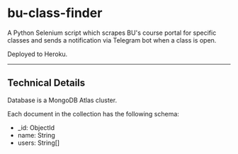 # bu-class-finder

A Python Selenium script which scrapes BU's course portal for specific classes and sends a notification via Telegram bot when a class is open.

Deployed to Heroku.

---
## Technical Details
Database is a MongoDB Atlas cluster.

Each document in the collection has the following schema:

* _id: ObjectId
* name: String
* users: String[]
